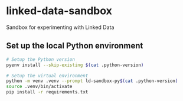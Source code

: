 # linked-data-sandbox
Sandbox for experimenting with Linked Data

## Set up the local Python environment

```bash
# Setup the Python version
pyenv install --skip-existing $(cat .python-version)

# Setup the virtual environment
python -m venv .venv --prompt ld-sandbox-py$(cat .python-version)
source .venv/bin/activate
pip install -r requirements.txt
```

